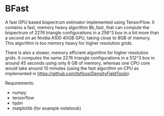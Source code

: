 # BFast
A fast GPU based bispectrum estimator implemented using TensorFlow.
It contains a fast, memory heavy algorithm Bk_fast, that can compute the bispectrum of 2276 triangle configurations in a 256^3 box in a bit more than a second on an Nvidia A100 40GB GPU, taking close to 8GB of memory. This algorithm is too memory heavy for higher resolution grids.

There is also a slower, memory efficient algorithm for higher resolution grids. It computes the same 2276 triangle configurations in a 512^3 box in around 45 seconds using only 6 GB of memory, whereas one CPU core would take around 10 minutes (using the fast algorithm on CPU as implemented in https://github.com/tsfloss/DensityFieldTools).

Requirements:
- numpy
- tensorflow
- tqdm
- matplotlib (for example notebook)
